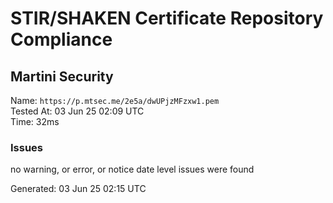 # STIR/SHAKEN Certificate Repository Compliance

## Martini Security

Name: `https://p.mtsec.me/2e5a/dwUPjzMFzxw1.pem`\
Tested At: 03 Jun 25 02:09 UTC\
Time: 32ms

### Issues

no warning, or error, or notice date level issues were found

Generated: 03 Jun 25 02:15 UTC